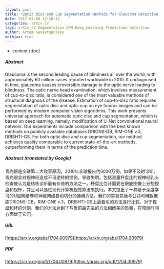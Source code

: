 ```yaml
---
layout: post
title: "Optic Disc and Cup Segmentation Methods for Glaucoma Detection with Modification of U-Net Convolutional Neural Network"
date: 2017-04-04 12:28:12
categories: arXiv_CV
tags: arXiv_CV Segmentation CNN Deep_Learning Prediction Detection
author: Artem Sevastopolsky
mathjax: true
---
```


* content
{:toc}

##### Abstract
Glaucoma is the second leading cause of blindness all over the world, with approximately 60 million cases reported worldwide in 2010. If undiagnosed in time, glaucoma causes irreversible damage to the optic nerve leading to blindness. The optic nerve head examination, which involves measurement of cup-to-disc ratio, is considered one of the most valuable methods of structural diagnosis of the disease. Estimation of cup-to-disc ratio requires segmentation of optic disc and optic cup on eye fundus images and can be performed by modern computer vision algorithms. This work presents universal approach for automatic optic disc and cup segmentation, which is based on deep learning, namely, modification of U-Net convolutional neural network. Our experiments include comparison with the best known methods on publicly available databases DRIONS-DB, RIM-ONE v.3, DRISHTI-GS. For both optic disc and cup segmentation, our method achieves quality comparable to current state-of-the-art methods, outperforming them in terms of the prediction time.

##### Abstract (translated by Google)
青光眼是全球第二大致盲原因，2010年全球报告约6000万例。如果不及时诊断，青光眼会对视神经造成不可逆转的损伤，导致失明。包括测量杯盘比的视神经乳头检查被认为是结核诊断最有价值的方法之一。杯盘比估计需要在眼底图像上分割视盘和视杯，并且可以通过现代计算机视觉算法来执行。本文提出了一种基于深度学习的U盘网络卷积神经网络自动切分的通用方法。我们的实验包括与公共可用数据库DRIONS-DB，RIM-ONE v.3，DRISHTI-GS上最着名的方法进行比较。对于视盘和杯的分割，我们的方法达到了与当前最先进的方法相媲美的质量，在预测时间方面优于它们。

##### URL
[https://arxiv.org/abs/1704.00979](https://arxiv.org/abs/1704.00979)

##### PDF
[https://arxiv.org/pdf/1704.00979](https://arxiv.org/pdf/1704.00979)

